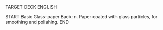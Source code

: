TARGET DECK
ENGLISH

START
Basic
Glass-paper
Back: n. Paper coated with glass particles, for smoothing and polishing.
END
